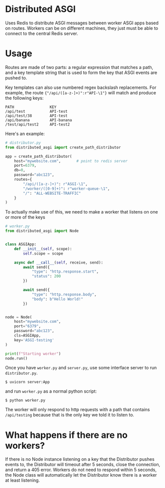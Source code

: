 # Distributed ASGI
Uses Redis to distribute ASGI messages between worker ASGI apps based on routes.  Workers can be on different machines, they just must be able to connect to the central Redis server.


# Usage

Routes are made of two parts: a regular expression that matches a path, and a key template string that is used to form the key that ASGI events are pushed to.

Key templates can also use numbered regex backslash replacements.  For example, the route `{"/api/([a-z-]+)":r"API-\1"}` will match and produce the following keys:

```
PATH                KEY
/api/test           API-test
/api/test/38        API-test
/api/banana         API-banana
/test/api/test2     API-test2
```

Here's an example:

```py
# distributor.py
from distributed_asgi import create_path_distributor

app = create_path_distributor(
    host="mywebsite.com",       # point to redis server
    port=6379,
    db=0,
    password="abc123",
    routes={
        "/api/([a-z-]+)": r"ASGI-\1",
        "/worker/([0-9]+)": r"worker-queue-\1",
        "/": "ALL-WEBSITE-TRAFFIC"
    }
)

```

To actually make use of this, we need to make a worker that listens on one or more of the keys


```py
# worker.py
from distributed_asgi import Node


class ASGIApp:
    def __init__(self, scope):
        self.scope = scope

    async def __call__(self, receive, send):
        await send({
            "type": "http.response.start",
            "status": 200
        })

        await send({
            "type": "http.response.body",
            "body": b"Hello World!"
        })


node = Node(
    host="mywebsite.com",
    port="6379",
    password="abc123",
    cls=ASGIApp,
    key='ASGI-testing'
)

print(f"Starting worker")
node.run()
```

Once you have `worker.py` and `server.py`, use some interface server to run `distributor.py`.

```
$ uvicorn server:App
```

and run `worker.py` as a normal python script:

```
$ python worker.py
```

The worker will only respond to http requests with a path that contains `/api/testing` because that is the only key we told it to listen to.

# What happens if there are no workers?
If there is no Node instance listening on a key that the Distributor pushes events to, the Distributor will timeout after 5 seconds, close the connection, and return a 405 error.  Workers do not need to respond within 5 seconds, the Node class will automatically let the Distributor know there is a worker at least listening.
